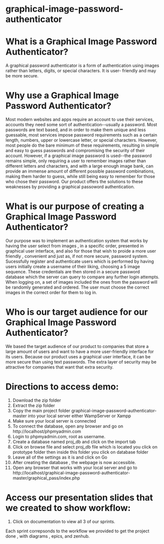 # graphical-image-password-authenticator

# What is a Graphical Image Password Authenticator? 
A graphical password authenticator is a form of authentication using images rather than letters, digits, or special characters. It is user- friendly and may be more secure.

# Why use a Graphical Image Password Authenticator?

Most modern websites and apps require an account to use their services, accounts they need some sort of authentication--usually a password. 
Most passwords are text based, and in order to make them unique and less guessable, most services impose password requirements such as a certain length, numbers, 
upper or lowercase letter, or special characters. However, most people do the bare minimum of these requirements, resulting in simple and easy to guess passwords 
and compromising the security of their account. However, if a graphical image password is used--the password remains simple, only requiring a user to remember images rather than different letters and characters, and with a large enough image bank, can provide an immense amount of different possible password combinations, 
making them harder to guess, while still being easy to remember for those who chose their password.
Our product offers the solutions to these weaknesses by providing a graphical passoword authentication.

# What is our purpose of creating a Graphical Image Password Authenticator?

Our purpose was to implement an authentication system that works by having the user select from images , in a specific order, presented in graphical user interface, and also for those that wish to proide a more user friendly , convenient and just as, if not more secure, password system. 
Sucessfully register and authenticate users which is  performed by having users initially create a username of their liking, 
choosing a 5 image sequence. These credentials are then stored in a secure password database which the server can query to compare any further login attempts. 
When logging on, a set of images included the ones from the password will be randomly generated and ordered. 
The user must choose the correct images in the correct order for them to log in.

# Who is our target audience for our Graphical Image Password Authenticator?

We based the target audience of our product to companies that store a large amount of users and want to have a more user-friendly interface for its users. 
Because our product uses a graphical user interface, it can be more secure than using text passwords. 
The extra layer of security may be attractive for companies that want that extra security.


# Directions to access demo:
1. Download the zip folder
2. Extract the zip folder
3. Copy the main project folder graphical-image-password-authenticator-master into your local server either WampServer or Xampp
4. Make sure your local server is connected
5. To connect the database, open any browser and go on http://localhost/phpmyadmin.com
6. Login to phpmyadmin.com, root as username.
7. Create a database named proj_db and click on the import tab
8. Click on browse file and select proj_db file which is located you click on prototype folder then inside this folder you click on database folder
9. Leave all of the settings as it is and click on Go
10. After creating the database , the webpage is now accessible.
11. Open any browser that works with your local server and go to http://localhost/graphical-image-password-authenticator-master/graphical_pass/index.php


# Access our presentation slides that we created to show workflow:
1. Click on documentation to view all 3 of our sprints.
 
Each sprint correpsonds to the workflow we provided to get the project done , with diagrams , epics, and zenhub.

